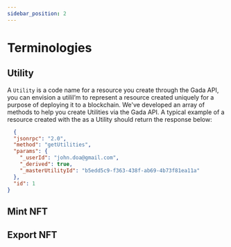 ```yaml
---
sidebar_position: 2
---
```


# Terminologies


## Utility
A `Utility` is a code name for a resource you create through the Gada API, you can envision a utiliI’m to represent a resource created uniquely for a purpose of deploying it to a blockchain. We've developed an array of methods to help you create Utilities via the Gada API. A typical example of a resource created with the as a Utility should return the response below:

```json
  {
  "jsonrpc": "2.0",
  "method": "getUtilities",
  "params": {
    "_userId": "john.doa@gmail.com",
    "_derived": true,
    "_masterUtilityId": "b5edd5c9-f363-438f-ab69-4b73f81ea11a"
  },
  "id": 1
}
```

## Mint NFT


## Export NFT

